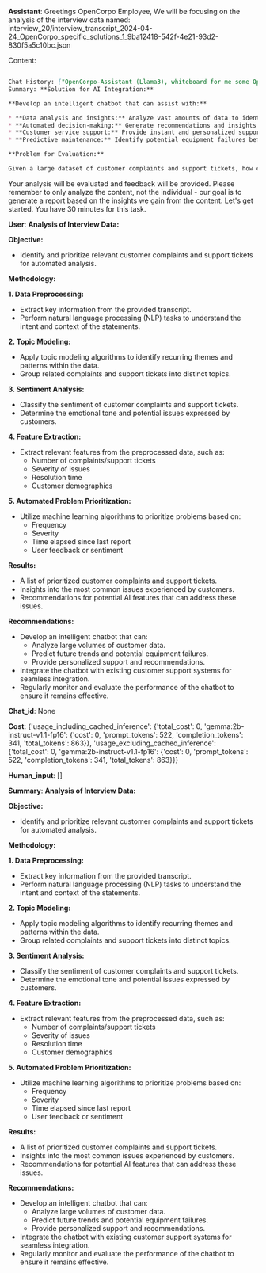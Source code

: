 **Assistant**: Greetings OpenCorpo Employee, We will be focusing on the analysis of the interview data named: interview_20/interview_transcript_2024-04-24_OpenCorpo_specific_solutions_1_9ba12418-542f-4e21-93d2-830f5a5c10bc.json 


 Content: 

 ```md

 Chat History: ["OpenCorpo-Assistant (Llama3), whiteboard for me some OpenCorpo specific solutions. Propose a solution for AI integration in business. I will evaluate your answers and give my feedback, then propose a problem to you. You will answer and I will evaluate. Let's now begin. You have 30 minutes.", '**Solution for AI Integration:**\n\n**Develop an intelligent chatbot that can assist with:**\n\n* **Data analysis and insights:** Analyze vast amounts of data to identify patterns, trends, and anomalies.\n* **Automated decision-making:** Generate recommendations and insights based on data-driven insights.\n* **Customer service support:** Provide instant and personalized support to customers through chatbots or virtual assistants.\n* **Predictive maintenance:** Identify potential equipment failures before they occur, reducing downtime and maintenance costs.\n\n**Problem for Evaluation:**\n\nGiven a large dataset of customer complaints and support tickets, how can we identify and prioritize the most relevant issues for automated analysis?'] 
 Summary: **Solution for AI Integration:**

**Develop an intelligent chatbot that can assist with:**

* **Data analysis and insights:** Analyze vast amounts of data to identify patterns, trends, and anomalies.
* **Automated decision-making:** Generate recommendations and insights based on data-driven insights.
* **Customer service support:** Provide instant and personalized support to customers through chatbots or virtual assistants.
* **Predictive maintenance:** Identify potential equipment failures before they occur, reducing downtime and maintenance costs.

**Problem for Evaluation:**

Given a large dataset of customer complaints and support tickets, how can we identify and prioritize the most relevant issues for automated analysis? 
``` 


 Your analysis will be evaluated and feedback will be provided. Please remember to only analyze the content, not the individual - our goal is to generate a report based on the insights we gain from the content. Let's get started. You have 30 minutes for this task.

**User**: **Analysis of Interview Data:**

**Objective:**
- Identify and prioritize relevant customer complaints and support tickets for automated analysis.

**Methodology:**

**1. Data Preprocessing:**
- Extract key information from the provided transcript.
- Perform natural language processing (NLP) tasks to understand the intent and context of the statements.

**2. Topic Modeling:**
- Apply topic modeling algorithms to identify recurring themes and patterns within the data.
- Group related complaints and support tickets into distinct topics.

**3. Sentiment Analysis:**
- Classify the sentiment of customer complaints and support tickets.
- Determine the emotional tone and potential issues expressed by customers.

**4. Feature Extraction:**
- Extract relevant features from the preprocessed data, such as:
    - Number of complaints/support tickets
    - Severity of issues
    - Resolution time
    - Customer demographics

**5. Automated Problem Prioritization:**
- Utilize machine learning algorithms to prioritize problems based on:
    - Frequency
    - Severity
    - Time elapsed since last report
    - User feedback or sentiment

**Results:**

- A list of prioritized customer complaints and support tickets.
- Insights into the most common issues experienced by customers.
- Recommendations for potential AI features that can address these issues.

**Recommendations:**

- Develop an intelligent chatbot that can:
    - Analyze large volumes of customer data.
    - Predict future trends and potential equipment failures.
    - Provide personalized support and recommendations.
- Integrate the chatbot with existing customer support systems for seamless integration.
- Regularly monitor and evaluate the performance of the chatbot to ensure it remains effective.

**Chat_id**: None

**Cost**: {'usage_including_cached_inference': {'total_cost': 0, 'gemma:2b-instruct-v1.1-fp16': {'cost': 0, 'prompt_tokens': 522, 'completion_tokens': 341, 'total_tokens': 863}}, 'usage_excluding_cached_inference': {'total_cost': 0, 'gemma:2b-instruct-v1.1-fp16': {'cost': 0, 'prompt_tokens': 522, 'completion_tokens': 341, 'total_tokens': 863}}}

**Human_input**: []

**Summary**: **Analysis of Interview Data:**

**Objective:**
- Identify and prioritize relevant customer complaints and support tickets for automated analysis.

**Methodology:**

**1. Data Preprocessing:**
- Extract key information from the provided transcript.
- Perform natural language processing (NLP) tasks to understand the intent and context of the statements.

**2. Topic Modeling:**
- Apply topic modeling algorithms to identify recurring themes and patterns within the data.
- Group related complaints and support tickets into distinct topics.

**3. Sentiment Analysis:**
- Classify the sentiment of customer complaints and support tickets.
- Determine the emotional tone and potential issues expressed by customers.

**4. Feature Extraction:**
- Extract relevant features from the preprocessed data, such as:
    - Number of complaints/support tickets
    - Severity of issues
    - Resolution time
    - Customer demographics

**5. Automated Problem Prioritization:**
- Utilize machine learning algorithms to prioritize problems based on:
    - Frequency
    - Severity
    - Time elapsed since last report
    - User feedback or sentiment

**Results:**

- A list of prioritized customer complaints and support tickets.
- Insights into the most common issues experienced by customers.
- Recommendations for potential AI features that can address these issues.

**Recommendations:**

- Develop an intelligent chatbot that can:
    - Analyze large volumes of customer data.
    - Predict future trends and potential equipment failures.
    - Provide personalized support and recommendations.
- Integrate the chatbot with existing customer support systems for seamless integration.
- Regularly monitor and evaluate the performance of the chatbot to ensure it remains effective.

